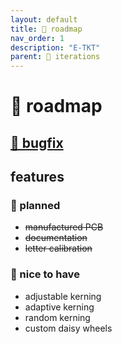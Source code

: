 ```yaml
---
layout: default
title: 🚀 roadmap
nav_order: 1
description: "E-TKT"
parent: 🧬 iterations
---
```


# 🚀 **roadmap**

## [🐛 bugfix](https://github.com/andreisperid/E-TKT/issues?q=is%3Aopen+is%3Aissue+label%3Abug)

## features
### 📌 planned
- ~~manufactured PCB~~
- ~~documentation~~
- ~~letter calibration~~

### 🎈 nice to have
- adjustable kerning
- adaptive kerning
- random kerning
- custom daisy wheels
